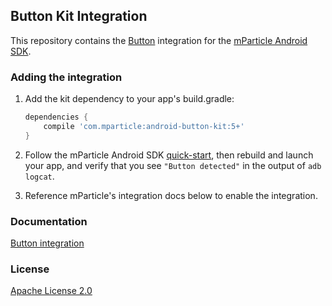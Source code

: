 ## Button Kit Integration

This repository contains the [Button](https://www.usebutton.com/) integration for the [mParticle Android SDK](https://github.com/mParticle/mparticle-android-sdk).

### Adding the integration

1. Add the kit dependency to your app's build.gradle:

    ```groovy
    dependencies {
        compile 'com.mparticle:android-button-kit:5+'
    }
    ```
2. Follow the mParticle Android SDK [quick-start](https://github.com/mParticle/mparticle-android-sdk), then rebuild and launch your app, and verify that you see `"Button detected"` in the output of `adb logcat`.
3. Reference mParticle's integration docs below to enable the integration.

### Documentation

[Button integration](http://docs.mparticle.com/?java#button)

### License

[Apache License 2.0](http://www.apache.org/licenses/LICENSE-2.0)